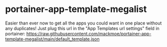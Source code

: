 # portainer-app-template-megalist
Easier than ever now to get all the apps you could want in one place without any duplicates!
Just plug this url in the "App Templates url settings" field in portainer:
https://raw.githubusercontent.com/mackmoe/portainer-app-template-megalist/main/default_template.json
